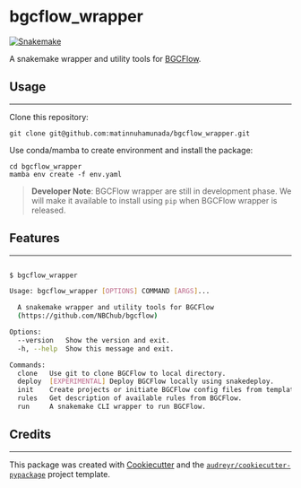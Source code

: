 # bgcflow_wrapper
[![Snakemake](https://img.shields.io/badge/snakemake-≥7.14.0-brightgreen.svg)](https://snakemake.bitbucket.io)

A snakemake wrapper and utility tools for [BGCFlow](https://github.com/NBChub/bgcflow).

## Usage
--------
Clone this repository:

    git clone git@github.com:matinnuhamunada/bgcflow_wrapper.git

Use conda/mamba to create environment and install the package:

    cd bgcflow_wrapper
    mamba env create -f env.yaml

>**Developer Note**: BGCFlow wrapper are still in development phase. We will make it available to install using `pip` when BGCFlow wrapper is released.

## Features
--------
```bash

$ bgcflow_wrapper

Usage: bgcflow_wrapper [OPTIONS] COMMAND [ARGS]...

  A snakemake wrapper and utility tools for BGCFlow
  (https://github.com/NBChub/bgcflow)

Options:
  --version   Show the version and exit.
  -h, --help  Show this message and exit.

Commands:
  clone   Use git to clone BGCFlow to local directory.
  deploy  [EXPERIMENTAL] Deploy BGCFlow locally using snakedeploy.
  init    Create projects or initiate BGCFlow config files from template.
  rules   Get description of available rules from BGCFlow.
  run     A snakemake CLI wrapper to run BGCFlow.
```

## Credits
-------

This package was created with [Cookiecutter](https://github.com/audreyr/cookiecutter) and the [`audreyr/cookiecutter-pypackage`](https://github.com/audreyr/cookiecutter-pypackage) project template.

